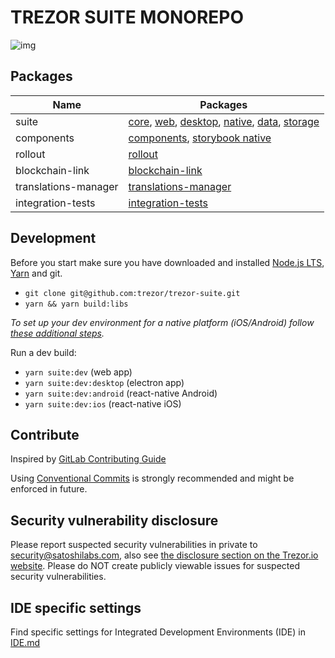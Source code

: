 # TREZOR SUITE MONOREPO

![img](https://repository-images.githubusercontent.com/148657224/439f6100-765f-11e9-9bff-b725eef3c4a6)

## Packages

| Name                 | Packages                                                                                                                                                                                          |
| -------------------- | ------------------------------------------------------------------------------------------------------------------------------------------------------------------------------------------------- |
| suite                | [core](./packages/suite), [web](./packages/suite-web), [desktop](./packages/suite-desktop), [native](./packages/suite-native), [data](./packages/suite-data), [storage](./packages/suite-storage) |
| components           | [components](./packages/components), [storybook native](./packages/components-storybook-native)                                                                                                   |
| rollout              | [rollout](./packages/rollout)                                                                                                                                                                     |
| blockchain-link      | [blockchain-link](./packages/blockchain-link)                                                                                                                                                     |
| translations-manager | [translations-manager](./packages/translations-manager)                                                                                                                                           |
| integration-tests    | [integration-tests](./packages/integration-tests)                                                                                                                                                 |

## Development

Before you start make sure you have downloaded and installed [Node.js LTS](https://nodejs.org/en/download/), [Yarn](https://yarnpkg.com/lang/en/docs/install/) and git.

-   `git clone git@github.com:trezor/trezor-suite.git`
-   `yarn && yarn build:libs`

_To set up your dev environment for a native platform (iOS/Android) follow [these additional steps](https://github.com/trezor/trezor-suite/tree/develop/packages/suite-native#development)._

Run a dev build:

-   `yarn suite:dev` (web app)
-   `yarn suite:dev:desktop` (electron app)
-   `yarn suite:dev:android` (react-native Android)
-   `yarn suite:dev:ios` (react-native iOS)

## Contribute

Inspired by [GitLab Contributing Guide](https://docs.gitlab.com/ee/development/contributing/)

Using [Conventional Commits](COMMITS.md) is strongly recommended and might be enforced in future.

## Security vulnerability disclosure

Please report suspected security vulnerabilities in private to [security@satoshilabs.com](mailto:security@satoshilabs.com), also see [the disclosure section on the Trezor.io website](https://trezor.io/security/). Please do NOT create publicly viewable issues for suspected security vulnerabilities.

## IDE specific settings

Find specific settings for Integrated Development Environments (IDE) in [IDE.md](./IDE.md)

